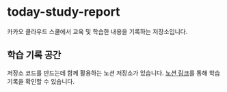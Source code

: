 # today-study-report
카카오 클라우드 스쿨에서 교육 및 학습한 내용을 기록하는 저장소입니다.

## 학습 기록 공간
저장소 코드를 만드는데 함께 활용하는 노션 저장소가 있습니다.
[노션 링크](https://www.notion.so/jooneys-portfolio/da849d47594f472087f7ef8480b0da42)를 통해 학습 기록을 확인할 수 있습니다.
